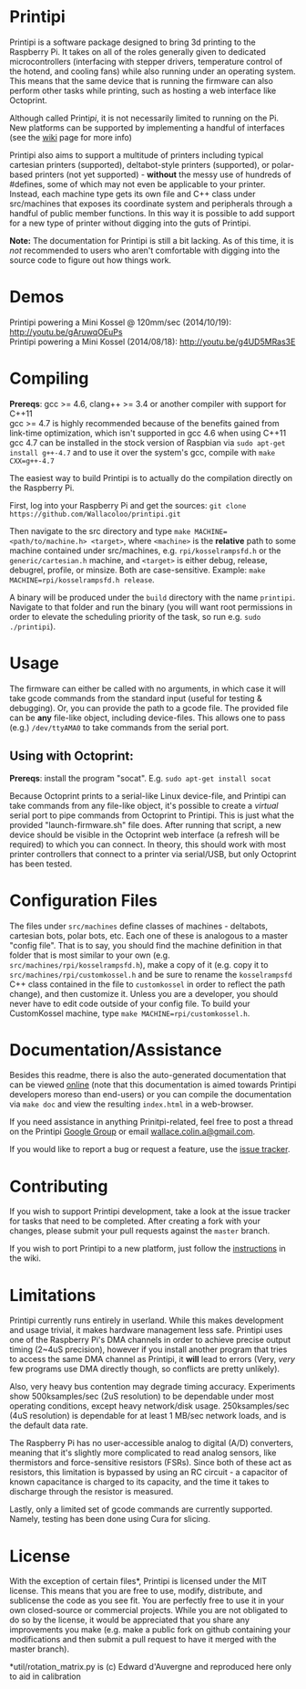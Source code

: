 Printipi
========

Printipi is a software package designed to bring 3d printing to the Raspberry Pi. It takes on all of the roles generally given to dedicated microcontrollers (interfacing with stepper drivers, temperature control of the hotend, and cooling fans) while also running under an operating system. This means that the same device that is running the firmware can also perform other tasks while printing, such as hosting a web interface like Octoprint.

Although called Printi<i>pi</i>, it is not necessarily limited to running on the Pi. New platforms can be supported by implementing a handful of interfaces (see the [wiki](https://github.com/Wallacoloo/printipi/wiki/Adding-support-for-a-new-CPU-architecture) page for more info)

Printipi also aims to support a multitude of printers including typical cartesian printers (supported), deltabot-style printers (supported), or polar-based printers (not yet supported) - **without** the messy use of hundreds of #defines, some of which may not even be applicable to your printer. Instead, each machine type gets its own file and C++ class under src/machines that exposes its coordinate system and peripherals through a handful of public member functions. In this way it is possible to add support for a new type of printer without digging into the guts of Printipi.

**Note:** The documentation for Printipi is still a bit lacking. As of this time, it is *not* recommended to users who aren't comfortable with digging into the source code to figure out how things work.

Demos
========

Printipi powering a Mini Kossel @ 120mm/sec (2014/10/19): http://youtu.be/gAruwqOEuPs  
Printipi powering a Mini Kossel (2014/08/18): http://youtu.be/g4UD5MRas3E  

Compiling
========

**Prereqs**: gcc >= 4.6, clang++ >= 3.4 or another compiler with support for C++11  
gcc >= 4.7 is highly recommended because of the benefits gained from link-time optimization, which isn't supported in gcc 4.6 when using C++11  
gcc 4.7 can be installed in the stock version of Raspbian via `sudo apt-get install g++-4.7` and to use it over the system's gcc, compile with `make CXX=g++-4.7`

The easiest way to build Printipi is to actually do the compilation directly on the Raspberry Pi.

First, log into your Raspberry Pi and get the sources: `git clone https://github.com/Wallacoloo/printipi.git`  

Then navigate to the src directory and type `make MACHINE=<path/to/machine.h> <target>`, where `<machine>` is the **relative** path to some machine contained under src/machines, e.g. `rpi/kosselrampsfd.h` or the `generic/cartesian.h` machine, and `<target>` is either debug, release, debugrel, profile, or minsize. Both are case-sensitive. Example: `make MACHINE=rpi/kosselrampsfd.h release`.

A binary will be produced under the `build` directory with the name `printipi`. Navigate to that folder and run the binary (you will want root permissions in order to elevate the scheduling priority of the task, so run e.g. `sudo ./printipi`).

Usage
========

The firmware can either be called with no arguments, in which case it will take gcode commands from the standard input (useful for testing & debugging). Or, you can provide the path to a gcode file. The provided file can be **any** file-like object, including device-files. This allows one to pass (e.g.) `/dev/ttyAMA0` to take commands from the serial port.

Using with Octoprint:
--------

**Prereqs**: install the program "socat". E.g. `sudo apt-get install socat`

Because Octoprint prints to a serial-like Linux device-file, and Printipi can take commands from any file-like object, it's possible to create a *virtual* serial port to pipe commands from Octoprint to Printipi. This is just what the provided "launch-firmware.sh" file does. After running that script, a new device should be visible in the Octoprint web interface (a refresh will be required) to which you can connect. In theory, this should work with most printer controllers that connect to a printer via serial/USB, but only Octoprint has been tested.

Configuration Files
========

The files under `src/machines` define classes of machines - deltabots, cartesian bots, polar bots, etc. Each one of these is analogous to a master "config file". That is to say, you should find the machine definition in that folder that is most similar to your own (e.g. `src/machines/rpi/kosselrampsfd.h`), make a copy of it (e.g. copy it to `src/machines/rpi/customkossel.h` and be sure to rename the `kosselrampsfd` C++ class contained in the file to `customkossel` in order to reflect the path change), and then customize it. Unless you are a developer, you should never have to edit code outside of your config file. To build your CustomKossel machine, type `make MACHINE=rpi/customkossel.h`.

Documentation/Assistance
========

Besides this readme, there is also the auto-generated documentation that can be viewed [online](http://wallacoloo.github.io/printipi/) (note that this documentation is aimed towards Printipi developers moreso than end-users) or you can compile the documentation via `make doc` and view the resulting `index.html` in a web-browser.

If you need assistance in anything Prinitpi-related, feel free to post a thread on the Printipi [Google Group](https://groups.google.com/forum/#!forum/printipi) or email wallace.colin.a@gmail.com.

If you would like to report a bug or request a feature, use the [issue tracker](https://github.com/Wallacoloo/printipi/issues).

Contributing
========

If you wish to support Printipi development, take a look at the issue tracker for tasks that need to be completed. After creating a fork with your changes, please submit your pull requests against the `master` branch.

If you wish to port Printipi to a new platform, just follow the [instructions](https://github.com/Wallacoloo/printipi/wiki/Adding-support-for-a-new-CPU-architecture) in the wiki.

Limitations
========

Printipi currently runs entirely in userland. While this makes development and usage trivial, it makes hardware management less safe. Printipi uses one of the Raspberry Pi's DMA channels in order to achieve precise output timing (2~4uS precision), however if you install another program that tries to access the same DMA channel as Printipi, it **will** lead to errors (Very, *very* few programs use DMA directly though, so conflicts are pretty unlikely).

Also, very heavy bus contention may degrade timing accuracy. Experiments show 500ksamples/sec (2uS resolution) to be dependable under most operating conditions, except heavy network/disk usage. 250ksamples/sec (4uS resolution) is dependable for at least 1 MB/sec network loads, and is the default data rate.

The Raspberry Pi has no user-accessible analog to digital (A/D) converters, meaning that it's slightly more complicated to read analog sensors, like thermistors and force-sensitive resistors (FSRs). Since both of these act as resistors, this limitation is bypassed by using an RC circuit - a capacitor of known capacitance is charged to its capacity, and the time it takes to discharge through the resistor is measured.

Lastly, only a limited set of gcode commands are currently supported. Namely, testing has been done using Cura for slicing.

License
========

With the exception of certain files*, Printipi is licensed under the MIT license. This means that you are free to use, modify, distribute, and sublicense the code as you see fit. You are perfectly free to use it in your own closed-source or commercial projects. While you are not obligated to do so by the license, it would be appreciated that you share any improvements you make (e.g. make a public fork on github containing your modifications and then submit a pull request to have it merged with the master branch).

*util/rotation_matrix.py is (c) Edward d'Auvergne and reproduced here only to aid in calibration
